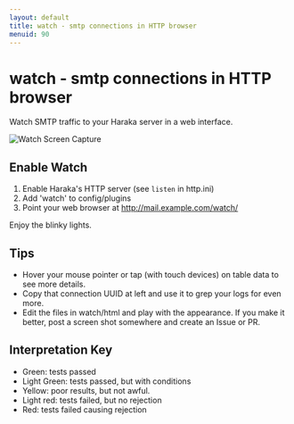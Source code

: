 ```yaml
---
layout: default
title: watch - smtp connections in HTTP browser
menuid: 90
---
```

# watch - smtp connections in HTTP browser

Watch SMTP traffic to your Haraka server in a web interface. 

![Watch Screen Capture](http://www.tnpi.net/internet/mail/haraka-watch.png)


## Enable Watch

1. Enable Haraka's HTTP server (see `listen` in http.ini)
2. Add 'watch' to config/plugins
3. Point your web browser at http://mail.example.com/watch/

Enjoy the blinky lights. 


## Tips

* Hover your mouse pointer or tap (with touch devices) on table data to see more
details. 
* Copy that connection UUID at left and use it to grep your logs for even more.
* Edit the files in watch/html and play with the appearance. If you make it
  better, post a screen shot somewhere and create an Issue or PR.


## Interpretation Key

* Green: tests passed
* Light Green: tests passed, but with conditions
* Yellow: poor results, but not awful.
* Light red: tests failed, but no rejection
* Red: tests failed causing rejection


